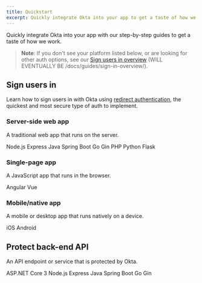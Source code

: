```yaml
---
title: Quickstart
excerpt: Quickly integrate Okta into your app to get a taste of how we work.
---
```


Quickly integrate Okta into your app with our step-by-step guides to get a taste of how we work.

> **Note**: If you don't see your platform listed below, or are looking for other auth options, see our [Sign users in overview](#) (WILL EVENTUALLY BE /docs/guides/sign-in-overview/).

## Sign users in

Learn how to sign users in with Okta using [redirect authentication](/docs/concepts/redirect-vs-embedded/#redirect-authentication), the quickest and most secure type of auth to implement.

### Server-side web app

A traditional web app that runs on the server.

<Cards>
  <!-- <Card href="/docs/guides/sign-into-web-app-redirect/asp-net-core-3/main/" headerImage="/img/homepage/stackselectors/dotnet.png">ASP.NET Core 3</Card> -->
  <Card href="/docs/guides/sign-into-web-app-redirect/node-express/main/" headerImage="/img/homepage/stackselectors/nodejs.png">Node.js Express</Card>
  <Card href="/docs/guides/sign-into-web-app-redirect/spring-boot/main/" headerImage="/img/homepage/stackselectors/java.png">Java Spring Boot</Card>
  <Card href="/docs/guides/sign-into-web-app-redirect/go/main/" headerImage="/img/homepage/stackselectors/go.png">Go Gin</Card>
  <Card href="/docs/guides/sign-into-web-app-redirect/php/main/" headerImage="/img/homepage/stackselectors/php.png">PHP</Card>
  <Card href="/docs/guides/sign-into-web-app-redirect/python/main/" headerImage="/img/homepage/stackselectors/python.png">Python Flask</Card>
</Cards>

### Single-page app

A JavaScript app that runs in the browser.

<Cards>
  <!-- <Card href="/docs/guides/sign-into-spa-redirect/react/main/" headerImage="/img/homepage/stackselectors/react.png">React</Card> -->
  <Card href="/docs/guides/sign-into-spa-redirect/angular/main/" headerImage="/img/homepage/stackselectors/angular.png">Angular</Card>
  <Card href="/docs/guides/sign-into-spa-redirect/vue/main/" headerImage="/img/homepage/stackselectors/vue.png">Vue</Card>
  <!-- <Card href="/docs/guides/sign-into-spa-redirect/blazor-wasm/main/" headerImage="/img/homepage/stackselectors/dotnet.png">Blazor WebAssembly</Card> -->
</Cards>

### Mobile/native app

A mobile or desktop app that runs natively on a device.

<Cards>
  <Card href="/docs/guides/sign-into-mobile-app-redirect/ios/main/" headerImage="/img/homepage/stackselectors/ios.png">iOS</Card>
  <Card href="/docs/guides/sign-into-mobile-app-redirect/android/main/" headerImage="/img/homepage/stackselectors/android.png">Android</Card>
  <!-- <Card href="/docs/guides/sign-into-mobile-app-redirect/react-native/main/" headerImage="/img/homepage/stackselectors/react.png">React Native</Card> -->
</Cards>

## Protect back-end API

An API endpoint or service that is protected by Okta.

<Cards>
  <Card href="/docs/guides/protect-your-api/aspnetcore3/main/" headerImage="/img/homepage/stackselectors/dotnet.png">ASP.NET Core 3</Card>
  <Card href="/docs/guides/protect-your-api/nodeexpress/main/" headerImage="/img/homepage/stackselectors/nodejs.png">Node.js Express</Card>
  <Card href="/docs/guides/protect-your-api/springboot/main/" headerImage="/img/homepage/stackselectors/java.png">Java Spring Boot</Card>
  <Card href="/docs/guides/protect-your-api/go/main/" headerImage="/img/homepage/stackselectors/go.png">Go Gin</Card>
  <!-- <Card href="/docs/guides/protect-your-api/php/main/" headerImage="/img/homepage/stackselectors/php.png">PHP</Card>
  <Card href="/docs/guides/protect-your-api/python/main/" headerImage="/img/homepage/stackselectors/python.png">Python Flask</Card> -->
</Cards>